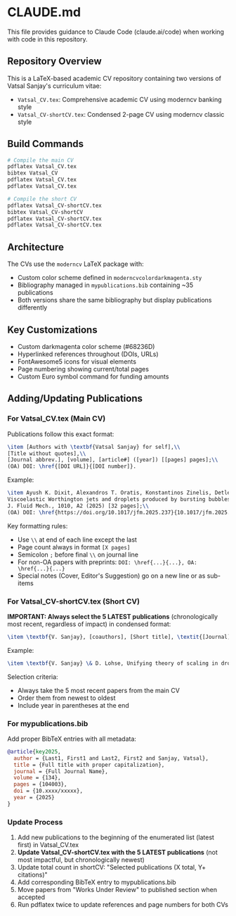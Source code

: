 # CLAUDE.md

This file provides guidance to Claude Code (claude.ai/code) when working with code in this repository.

## Repository Overview
This is a LaTeX-based academic CV repository containing two versions of Vatsal Sanjay's curriculum vitae:
- `Vatsal_CV.tex`: Comprehensive academic CV using moderncv banking style
- `Vatsal_CV-shortCV.tex`: Condensed 2-page CV using moderncv classic style

## Build Commands
```bash
# Compile the main CV
pdflatex Vatsal_CV.tex
bibtex Vatsal_CV
pdflatex Vatsal_CV.tex
pdflatex Vatsal_CV.tex

# Compile the short CV
pdflatex Vatsal_CV-shortCV.tex
bibtex Vatsal_CV-shortCV
pdflatex Vatsal_CV-shortCV.tex
pdflatex Vatsal_CV-shortCV.tex
```

## Architecture
The CVs use the `moderncv` LaTeX package with:
- Custom color scheme defined in `moderncvcolordarkmagenta.sty`
- Bibliography managed in `mypublications.bib` containing ~35 publications
- Both versions share the same bibliography but display publications differently

## Key Customizations
- Custom darkmagenta color scheme (#68236D)
- Hyperlinked references throughout (DOIs, URLs)
- FontAwesome5 icons for visual elements
- Page numbering showing current/total pages
- Custom Euro symbol command for funding amounts

## Adding/Updating Publications

### For Vatsal_CV.tex (Main CV)
Publications follow this exact format:
```latex
\item [Authors with \textbf{Vatsal Sanjay} for self],\\
[Title without quotes],\\
[Journal abbrev.], [volume], [article#] ([year]) [[pages] pages];\\
(OA) DOI: \href{[DOI URL]}{[DOI number]}.
```

Example:
```latex
\item Ayush K. Dixit, Alexandros T. Oratis, Konstantinos Zinelis, Detlef Lohse, and \textbf{Vatsal Sanjay},\\
Viscoelastic Worthington jets and droplets produced by bursting bubbles,\\
J. Fluid Mech., 1010, A2 (2025) [32 pages];\\
(OA) DOI: \href{https://doi.org/10.1017/jfm.2025.237}{10.1017/jfm.2025.237}.
```

Key formatting rules:
- Use `\\` at end of each line except the last
- Page count always in format `[X pages]` 
- Semicolon `;` before final `\\` on journal line
- For non-OA papers with preprints: `DOI: \href{...}{...}, OA: \href{...}{...}`
- Special notes (Cover, Editor's Suggestion) go on a new line or as sub-items

### For Vatsal_CV-shortCV.tex (Short CV)
**IMPORTANT: Always select the 5 LATEST publications** (chronologically most recent, regardless of impact) in condensed format:
```latex
\item \textbf{V. Sanjay}, [coauthors], [Short title], \textit{[Journal]} [volume], [article] ([year]).
```

Example:
```latex
\item \textbf{V. Sanjay} \& D. Lohse, Unifying theory of scaling in drop impact, \textit{Phys. Rev. Lett.}, 134, 104003 (2025).
```

Selection criteria:
- Always take the 5 most recent papers from the main CV
- Order them from newest to oldest
- Include year in parentheses at the end

### For mypublications.bib
Add proper BibTeX entries with all metadata:
```bibtex
@article{key2025,
  author = {Last1, First1 and Last2, First2 and Sanjay, Vatsal},
  title = {Full title with proper capitalization},
  journal = {Full Journal Name},
  volume = {134},
  pages = {104003},
  doi = {10.xxxx/xxxxx},
  year = {2025}
}
```

### Update Process
1. Add new publications to the beginning of the enumerated list (latest first) in Vatsal_CV.tex
2. **Update Vatsal_CV-shortCV.tex with the 5 LATEST publications** (not most impactful, but chronologically newest)
3. Update total count in shortCV: "Selected publications (X total, Y+ citations)"
4. Add corresponding BibTeX entry to mypublications.bib
5. Move papers from "Works Under Review" to published section when accepted
6. Run pdflatex twice to update references and page numbers for both CVs